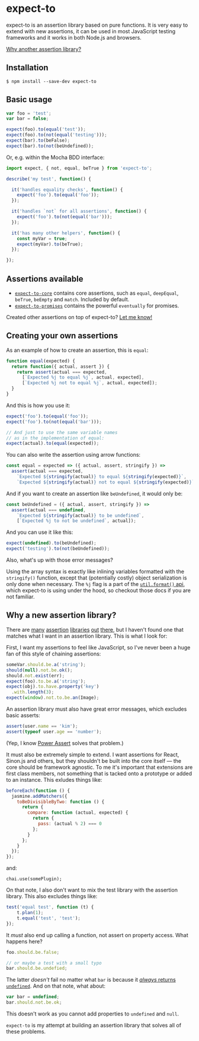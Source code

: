 expect-to
=========

expect-to is an assertion library based on pure functions. It is very easy to
extend with new assertions, it can be used in most JavaScript testing
frameworks and it works in both Node.js and browsers.

[Why another assertion library?](#why-a-new-assertion-library)

Installation
------------

```
$ npm install --save-dev expect-to
```

Basic usage
-----------

```javascript
var foo = 'test';
var bar = false;

expect(foo).to(equal('test'));
expect(foo).to(not(equal('testing')));
expect(bar).to(beFalse);
expect(bar).to(not(beUndefined));
```

Or, e.g. within the Mocha BDD interface:

```javascript
import expect, { not, equal, beTrue } from 'expect-to';

describe('my test', function() {

  it('handles equality checks', function() {
    expect('foo').to(equal('foo'));
  });

  it('handles `not` for all assertions', function() {
    expect('foo').to(not(equal('bar')));
  });

  it('has many other helpers', function() {
    const myVar = true;
    expect(myVar).to(beTrue);
  });

});
```

Assertions available
--------------------

- [`expect-to-core`](https://github.com/kjbekkelund/expect-to-core) contains core assertions, such as `equal`, `deepEqual`, `beTrue`, `beEmpty` and `match`. Included by default.
- [`expect-to-promises`](https://github.com/kjbekkelund/expect-to-promises) contains the powerful `eventually` for promises.

Created other assertions on top of expect-to? [Let me know!](https://github.com/kjbekkelund/expect-to/pulls)

Creating your own assertions
----------------------------

As an example of how to create an assertion, this is `equal`:

```javascript
function equal(expected) {
  return function({ actual, assert }) {
    return assert(actual === expected,
      [`Expected %j to equal %j`, actual, expected],
      [`Expected %j not to equal %j`, actual, expected]);
  }
}
```

And this is how you use it:

```javascript
expect('foo').to(equal('foo'));
expect('foo').to(not(equal('bar')));

// And just to use the same variable names
// as in the implementation of equal:
expect(actual).to(equal(expected));
```

You can also write the assertion using arrow functions:

```javascript
const equal = expected => ({ actual, assert, stringify }) =>
  assert(actual === expected,
    `Expected ${stringify(actual)} to equal ${stringify(expected)}`,
    `Expected ${stringify(actual)} not to equal ${stringify(expected)}`);
```

And if you want to create an assertion like `beUndefined`, it would only be:

```javascript
const beUndefined = ({ actual, assert, stringify }) =>
  assert(actual === undefined,
    `Expected ${stringify(actual)} to be undefined`,
    [`Expected %j to not be undefined`, actual]);
```

And you can use it like this:

```js
expect(undefined).to(beUndefined);
expect('testing').to(not(beUndefined));
```

Also, what's up with those error messages?

Using the array syntax is exactly like inlining variables formatted with the `stringify()` function, except that (potentially costly) object serialization is only done when necessary. The `%j` flag is a part of the [`util.format()` api](https://nodejs.org/api/util.html#util_util_format_format), which expect-to is using under the hood, so checkout those docs if you are not familiar.

Why a new assertion library?
----------------------------

There are [many](http://chaijs.com/)
[assertion](https://github.com/shouldjs/should.js)
[libraries](https://github.com/Automattic/expect.js)
[out](https://github.com/power-assert-js/power-assert)
[there](https://github.com/moll/js-must), but I haven't found one that matches
what I want in an assertion library. This is what I look for:

First, I want my assertions to feel like JavaScript, so I've never been a huge
fan of this style of chaining assertions:

```javascript
someVar.should.be.a('string');
should(null).not.be.ok();
should.not.exist(err);
expect(foo).to.be.a('string');
expect(obj).to.have.property('key')
  .with.length(3);
expect(window).not.to.be.an(Image);
```

An assertion library must also have great error messages, which excludes basic
asserts:

```javascript
assert(user.name == 'kim');
assert(typeof user.age == 'number');
```

(Yep, I know [Power Assert](https://github.com/power-assert-js/power-assert)
solves that problem.)

It must also be extremely simple to extend. I want assertions for React,
Sinon.js and others, but they shouldn't be built into the core itself — the
core should be framework agnostic. To me it's important that extensions are
first class members, not something that is tacked onto a prototype or added to
an instance. This exludes things like:

```javascript
beforeEach(function () {
  jasmine.addMatchers({
    toBeDivisibleByTwo: function () {
      return {
        compare: function (actual, expected) {
          return {
            pass: (actual % 2) === 0
          };
        }
      };
    }
  });
});
```

and:

```
chai.use(somePlugin);
```

On that note, I also don't want to mix the test library with the assertion
library. This also excludes things like:

```javascript
test('equal test', function (t) {
    t.plan(1);
    t.equal('test', 'test');
});
```

It _must_ also end up calling a function, not assert on property access. What
happens here?

```javascript
foo.should.be.false;

// or maybe a test with a small typo
bar.should.be.undefied;
```

The latter _doesn't_ fail no matter what `bar` is because it
[_always_ returns `undefined`](https://github.com/moll/js-must#asserting-on-property-access).
And on that note, what about:

```javascript
var bar = undefined;
bar.should.not.be.ok;
```

This doesn't work as you cannot add properties to `undefined` and `null`.

`expect-to` is my attempt at building an assertion library that solves all of these problems.
